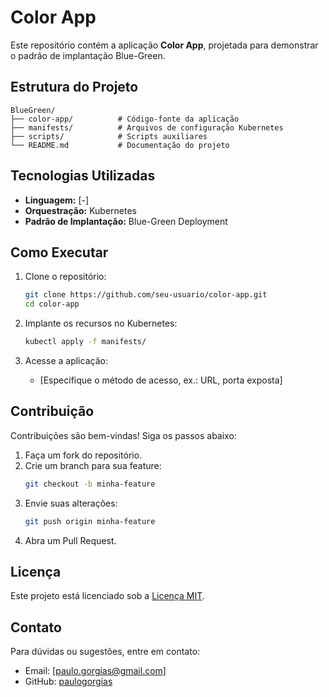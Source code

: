 # Color App

Este repositório contém a aplicação **Color App**, projetada para demonstrar o padrão de implantação Blue-Green.

## Estrutura do Projeto

```
BlueGreen/
├── color-app/          # Código-fonte da aplicação
├── manifests/          # Arquivos de configuração Kubernetes
├── scripts/            # Scripts auxiliares
└── README.md           # Documentação do projeto
```

## Tecnologias Utilizadas

- **Linguagem:** [-]
- **Orquestração:** Kubernetes
- **Padrão de Implantação:** Blue-Green Deployment

## Como Executar

1. Clone o repositório:
    ```bash
    git clone https://github.com/seu-usuario/color-app.git
    cd color-app
    ```

2. Implante os recursos no Kubernetes:
    ```bash
    kubectl apply -f manifests/
    ```

3. Acesse a aplicação:
    - [Especifique o método de acesso, ex.: URL, porta exposta]

## Contribuição

Contribuições são bem-vindas! Siga os passos abaixo:

1. Faça um fork do repositório.
2. Crie um branch para sua feature:
    ```bash
    git checkout -b minha-feature
    ```
3. Envie suas alterações:
    ```bash
    git push origin minha-feature
    ```
4. Abra um Pull Request.

## Licença

Este projeto está licenciado sob a [Licença MIT](LICENSE).

## Contato

Para dúvidas ou sugestões, entre em contato:
- Email: [paulo.gorgias@gmail.com]
- GitHub: [paulogorgias](https://github.com/paulogorgias)
